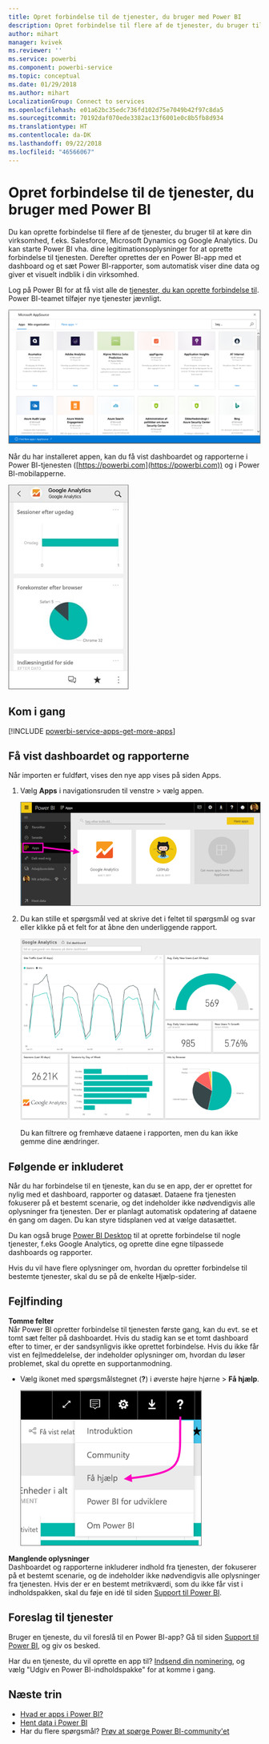 ```yaml
---
title: Opret forbindelse til de tjenester, du bruger med Power BI
description: Opret forbindelse til flere af de tjenester, du bruger til at køre din virksomhed, f.eks. Salesforce, Microsoft Dynamics CRM og Google Analytics.
author: mihart
manager: kvivek
ms.reviewer: ''
ms.service: powerbi
ms.component: powerbi-service
ms.topic: conceptual
ms.date: 01/29/2018
ms.author: mihart
LocalizationGroup: Connect to services
ms.openlocfilehash: e01a62bc35edc736fd102d75e7049b42f97c8da5
ms.sourcegitcommit: 70192daf070ede3382ac13f6001e0c8b5fb8d934
ms.translationtype: HT
ms.contentlocale: da-DK
ms.lasthandoff: 09/22/2018
ms.locfileid: "46566067"
---
```

# <a name="connect-to-the-services-you-use-with-power-bi"></a>Opret forbindelse til de tjenester, du bruger med Power BI
Du kan oprette forbindelse til flere af de tjenester, du bruger til at køre din virksomhed, f.eks. Salesforce, Microsoft Dynamics og Google Analytics. Du kan starte Power BI vha. dine legitimationsoplysninger for at oprette forbindelse til tjenesten. Derefter oprettes der en Power BI-app med et dashboard og et sæt Power BI-rapporter, som automatisk viser dine data og giver et visuelt indblik i din virksomhed. 

Log på Power BI for at få vist alle de [tjenester, du kan oprette forbindelse til](https://app.powerbi.com/getdata/services). Power BI-teamet tilføjer nye tjenester jævnligt.

![AppSource-apps](./media/end-user-connect-to-services/overview.png)

Når du har installeret appen, kan du få vist dashboardet og rapporterne i Power BI-tjenesten ([https://powerbi.com](https://powerbi.com)) og i Power BI-mobilapperne. 

![Google Analytics-app i Power BI-mobilappen](./media/end-user-connect-to-services/power-bi-service-mobile-app-240.png)

## <a name="get-started"></a>Kom i gang
[!INCLUDE [powerbi-service-apps-get-more-apps](../includes/powerbi-service-apps-get-more-apps.md)]

## <a name="view-the-dashboard-and-reports"></a>Få vist dashboardet og rapporterne
Når importen er fuldført, vises den nye app vises på siden Apps.

1. Vælg **Apps** i navigationsruden til venstre > vælg appen.
   
     ![Siden Apps](./media/end-user-connect-to-services/power-bi-service-apps-open-app.png)
2. Du kan stille et spørgsmål ved at skrive det i feltet til spørgsmål og svar eller klikke på et felt for at åbne den underliggende rapport. 
   
    ![Google Analytics-dashboard](./media/end-user-connect-to-services/googleanalytics2.png)
   
    Du kan filtrere og fremhæve dataene i rapporten, men du kan ikke gemme dine ændringer.

## <a name="whats-included"></a>Følgende er inkluderet
Når du har forbindelse til en tjeneste, kan du se en app, der er oprettet for nylig med et dashboard, rapporter og datasæt. Dataene fra tjenesten fokuserer på et bestemt scenarie, og det indeholder ikke nødvendigvis alle oplysninger fra tjenesten. Der er planlagt automatisk opdatering af dataene én gang om dagen. Du kan styre tidsplanen ved at vælge datasættet.

Du kan også bruge [Power BI Desktop](../desktop-get-the-desktop.md) til at oprette forbindelse til nogle tjenester, f.eks Google Analytics, og oprette dine egne tilpassede dashboards og rapporter.  

Hvis du vil have flere oplysninger om, hvordan du opretter forbindelse til bestemte tjenester, skal du se på de enkelte Hjælp-sider.

## <a name="troubleshooting"></a>Fejlfinding
**Tomme felter**  
Når Power BI opretter forbindelse til tjenesten første gang, kan du evt. se et tomt sæt felter på dashboardet. Hvis du stadig kan se et tomt dashboard efter to timer, er der sandsynligvis ikke oprettet forbindelse. Hvis du ikke får vist en fejlmeddelelse, der indeholder oplysninger om, hvordan du løser problemet, skal du oprette en supportanmodning.

* Vælg ikonet med spørgsmålstegnet (**?**) i øverste højre hjørne > **Få hjælp**.
  
    ![Få hjælp-ikonet](./media/end-user-connect-to-services/power-bi-service-get-help.png)

**Manglende oplysninger**  
Dashboardet og rapporterne inkluderer indhold fra tjenesten, der fokuserer på et bestemt scenarie, og de indeholder ikke nødvendigvis alle oplysninger fra tjenesten. Hvis der er en bestemt metrikværdi, som du ikke får vist i indholdspakken, skal du føje en idé til siden [Support til Power BI](https://support.powerbi.com/forums/265200-power-bi).

## <a name="suggesting-services"></a>Foreslag til tjenester
Bruger en tjeneste, du vil foreslå til en Power BI-app? Gå til siden [Support til Power BI](https://support.powerbi.com/forums/265200-power-bi), og giv os besked.

Har du en tjeneste, du vil oprette en app til? [Indsend din nominering](https://azure.microsoft.com/marketplace/programs/certified/apply/), og vælg "Udgiv en Power BI-indholdspakke" for at komme i gang.

## <a name="next-steps"></a>Næste trin
* [Hvad er apps i Power BI?](end-user-apps.md)
* [Hent data i Power BI](../service-get-data.md)
* Har du flere spørgsmål? [Prøv at spørge Power BI-community'et](http://community.powerbi.com/)

